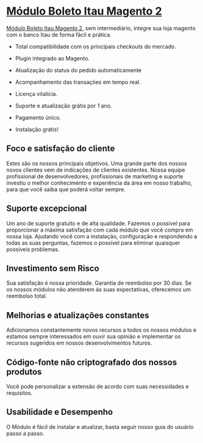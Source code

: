 # [Módulo Boleto Itau Magento 2](https://loja.hexcommerce.com.br/modulo-boleto-itau-magento-2) 
 

[Módulo Boleto Itau Magento 2](https://loja.hexcommerce.com.br/modulo-boleto-itau-magento-2), sem intermediário, integre sua loja magento com o banco Itau de forma fácil e prática.

- Total compatibilidade com os principais checkouts do mercado.

- Plugin integrado ao Magento.

- Atualização do status do pedido automaticamente

- Acompanhamento das transações em tempo real.

- Licença vitalícia.

- Suporte e atualização grátis por 1 ano.

- Pagamento único.

- Instalação grátis!


## Foco e satisfação do cliente

Estes são os nossos principais objetivos. Uma grande parte dos nossos novos clientes vem de indicações de clientes existentes. Nossa equipe profissional de desenvolvedores, profissionais de marketing e suporte investiu o melhor conhecimento e experiência da área em nosso trabalho, para que você saiba que poderá voltar sempre.

## Suporte excepcional

Um ano de suporte gratuito e de alta qualidade. Fazemos o possível para proporcionar a máxima satisfação com cada módulo que você compra em nossa loja. Ajudando você com a instalação, configuração e respondendo a todas as suas perguntas, fazemos o possível para eliminar quaisquer possíveis problemas.

## Investimento sem Risco

Sua satisfação é nossa prioridade. Garantia de reembolso por 30 dias. Se os nossos módulos não atenderem às suas expectativas, oferecemos um reembolso total.

## Melhorias e atualizações constantes

Adicionamos constantemente novos recursos a todos os nossos módulos e estamos sempre interessados em ouvir sua opinião e implementar os recursos sugeridos em nossos desenvolvimentos futuros.

## Código-fonte não criptografado dos nossos produtos

Você pode personalizar a extensão de acordo com suas necessidades e requisitos.

## Usabilidade e Desempenho

O Módulo é fácil de instalar e atualizar, basta seguir nosso guia do usuário passo a passo.
